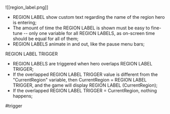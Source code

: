 ![[region_label.png]]

- REGION LABEL show custom text regarding the name of the region hero is entering;
- The amount of time the REGION LABEL is shown must be easy to fine-tune -- only one variable for all REGION LABELS, as on-screen time should be equal for all of them;
- REGION LABELS animate in and out, like the pause menu bars;

REGION LABEL TRIGGER

- REGION LABELS are triggered when hero overlaps REGION LABEL TRIGGER;
- If the overlapped REGION LABEL TRIGGER value is different from the "CurrentRegion" variable, then CurrentRegion = REGION LABEL TRIGGER, and the game will display REGION LABEL (CurrentRegion);
- If the overlapped REGION LABEL TRIGGER = CurrentRegion, nothing happens;

#trigger